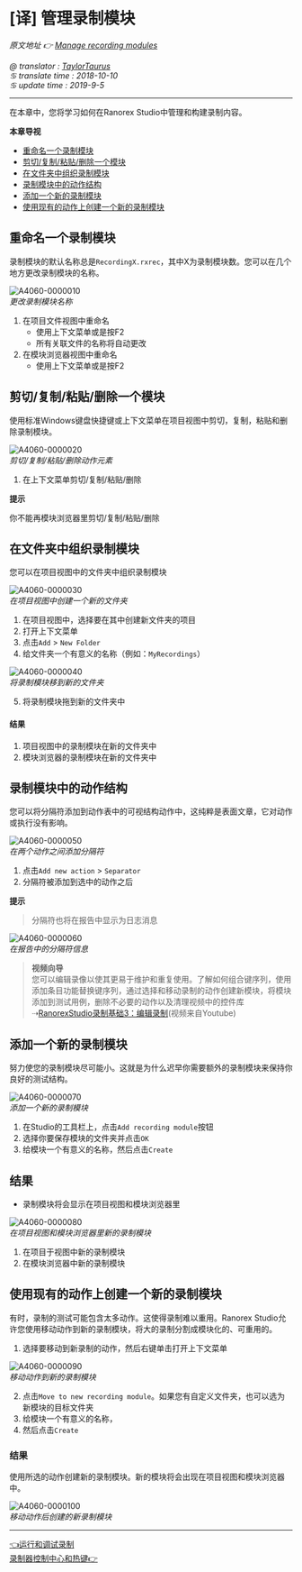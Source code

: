 # [译] 管理录制模块

*原文地址 👉 [Manage recording modules][0]*

*@ translator : [TaylorTaurus](https://github.com/taylortaurus)*    
*♋ translate time : 2018-10-10*    
*♋ update time : 2019-9-5*

---

在本章中，您将学习如何在Ranorex Studio中管理和构建录制内容。

**本章导视**  

- [重命名一个录制模块](#重命名一个录制模块)
- [剪切/复制/粘贴/删除一个模块](#剪切复制粘贴删除一个模块)
- [在文件夹中组织录制模块](#在文件夹中组织录制模块)
- [录制模块中的动作结构](#录制模块中的动作结构)
- [添加一个新的录制模块](#添加一个新的录制模块)
- [使用现有的动作上创建一个新的录制模块](#使用现有的动作上创建一个新的录制模块)

## 重命名一个录制模块

录制模块的默认名称总是`RecordingX.rxrec`，其中X为录制模块数。您可以在几个地方更改录制模块的名称。

![A4060-0000010](https://gitee.com/taylortaurus/RX_UserGuide_GitBook_Picbed/raw/master/RanorexRecorder/A4060-0000010.png)  
*更改录制模块名称*  

1. 在项目文件视图中重命名
    - 使用上下文菜单或是按F2
    - 所有关联文件的名称将自动更改
2. 在模块浏览器视图中重命名
    - 使用上下文菜单或是按F2

## 剪切/复制/粘贴/删除一个模块

使用标准Windows键盘快捷键或上下文菜单在项目视图中剪切，复制，粘贴和删除录制模块。

![A4060-0000020](https://gitee.com/taylortaurus/RX_UserGuide_GitBook_Picbed/raw/master/RanorexRecorder/A4060-0000020.png)    
*剪切/复制/粘贴/删除动作元素* 

1. 在上下文菜单剪切/复制/粘贴/删除

**提示**  

你不能再模块浏览器里剪切/复制/粘贴/删除

## 在文件夹中组织录制模块

您可以在项目视图中的文件夹中组织录制模块

![A4060-0000030](https://gitee.com/taylortaurus/RX_UserGuide_GitBook_Picbed/raw/master/RanorexRecorder/A4060-0000030.png)     
*在项目视图中创建一个新的文件夹*  

1. 在项目视图中，选择要在其中创建新文件夹的项目
2. 打开上下文菜单
3. 点击`Add` > `New Folder`
4. 给文件夹一个有意义的名称（例如：`MyRecordings`）

![A4060-0000040](https://gitee.com/taylortaurus/RX_UserGuide_GitBook_Picbed/raw/master/RanorexRecorder/A4060-0000040.png)  
*将录制模块移到新的文件夹*  

5. 将录制模块拖到新的文件夹中

#### 结果

1. 项目视图中的录制模块在新的文件夹中
2. 模块浏览器的录制模块在新的文件夹中

## 录制模块中的动作结构

您可以将分隔符添加到动作表中的可视结构动作中，这纯粹是表面文章，它对动作或执行没有影响。

![A4060-0000050](https://gitee.com/taylortaurus/RX_UserGuide_GitBook_Picbed/raw/master/RanorexRecorder/A4060-0000050.png)  
*在两个动作之间添加分隔符*  

1. 点击`Add new action` > `Separator`
2. 分隔符被添加到选中的动作之后

**提示** 
> 分隔符也将在报告中显示为日志消息

![A4060-0000060](https://gitee.com/taylortaurus/RX_UserGuide_GitBook_Picbed/raw/master/RanorexRecorder/A4060-0000060.png)  
*在报告中的分隔符信息*  

>**视频向导**        
您可以编辑录像以使其更易于维护和重复使用。了解如何组合键序列，使用添加条目功能替换键序列，通过选择和移动录制的动作创建新模块，将模块添加到测试用例，删除不必要的动作以及清理视频中的控件库⇢[RanorexStudio录制基础3：编辑录制][1](视频来自Youtube)


## 添加一个新的录制模块

努力使您的录制模块尽可能小。这就是为什么迟早你需要额外的录制模块来保持你良好的测试结构。

![A4060-0000070](https://gitee.com/taylortaurus/RX_UserGuide_GitBook_Picbed/raw/master/RanorexRecorder/A4060-0000070.png)  
*添加一个新的录制模块*  

1. 在Studio的工具栏上，点击`Add recording module`按钮
2. 选择你要保存模块的文件夹并点击`OK`
3. 给模块一个有意义的名称，然后点击`Create`

## 结果

- 录制模块将会显示在项目视图和模块浏览器里

![A4060-0000080](https://gitee.com/taylortaurus/RX_UserGuide_GitBook_Picbed/raw/master/RanorexRecorder/A4060-0000080.png)    
*在项目视图和模块浏览器里新的录制模块*  

1. 在项目于视图中新的录制模块
2. 在模块浏览器中新的录制模块

## 使用现有的动作上创建一个新的录制模块

有时，录制的测试可能包含太多动作。这使得录制难以重用。Ranorex Studio允许您使用移动动作到新的录制模块，将大的录制分割成模块化的、可重用的。

1. 选择要移动到新录制的动作，然后右键单击打开上下文菜单

![A4060-0000090](https://gitee.com/taylortaurus/RX_UserGuide_GitBook_Picbed/raw/master/RanorexRecorder/A4060-0000090.png)   
*移动动作到新的录制模块*  

2. 点击`Move to new recording module`。如果您有自定义文件夹，也可以选为新模块的目标文件夹
3. 给模块一个有意义的名称，
4. 然后点击`Create`

### 结果

使用所选的动作创建新的录制模块。新的模块将会出现在项目视图和模块浏览器中。

![A4060-0000100](https://gitee.com/taylortaurus/RX_UserGuide_GitBook_Picbed/raw/master/RanorexRecorder/A4060-0000100.png)  
*移动动作后创建的新录制模块*  

---
[👈运行和调试录制][2]&emsp;&emsp;&emsp;&emsp;&emsp;&emsp;&emsp;&emsp;&emsp;&emsp;&emsp;&emsp;&emsp;&emsp;&emsp;&emsp;&emsp;&emsp;&emsp;&emsp;&emsp;&emsp;&emsp;&emsp;&emsp;&emsp;&emsp;[录制器控制中心和热键👉][3]

[0]: https://www.ranorex.com/help/latest/ranorex-studio-fundamentals/ranorex-recorder/managing-recording-modules/

[1]:https://youtu.be/ETg6Z0XFsp8
[2]:.\run-debug-recordings.html
[3]:.\recorder-hotkeys.html